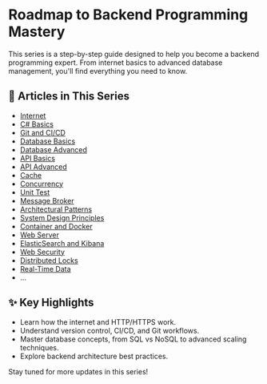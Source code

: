 # Roadmap to Backend Programming Mastery

This series is a step-by-step guide designed to help you become a backend programming expert. From internet basics to advanced database management, you'll find everything you need to know.

## 📂 Articles in This Series

- [Internet](01_Internet.md)
- [C# Basics](02_C#_Basics.md)
- [Git and CI/CD](03_Git_CICD.md)
- [Database Basics](04_Database_Basics.md)
- [Database Advanced](05_Database_Advanced.md)
- [API Basics](06_API_Basics.md)
- [API Advanced](07_API_Advanced.md)
- [Cache](08_Cache.md)
- [Concurrency](09_Concurrency.md)
- [Unit Test](10_UnitTest.md)
- [Message Broker](11_Message_Broker.md)
- [Architectural Patterns](12_Architectural_Patterns.md)
- [System Design Principles](13_System_Design_Principles.md)
- [Container and Docker](14_Container.md)
- [Web Server](15_Web_Server.md)
- [ElasticSearch and Kibana](16_ElasticSearch_Kibana.md)
- [Web Security](17_Web_Security.md)
- [Distributed Locks](18_Distributed_Locks.md)
- [Real-Time Data](19_Real_Time_Data.md)
- ...

## ✨ Key Highlights

- Learn how the internet and HTTP/HTTPS work.
- Understand version control, CI/CD, and Git workflows.
- Master database concepts, from SQL vs NoSQL to advanced scaling techniques.
- Explore backend architecture best practices.

Stay tuned for more updates in this series!
